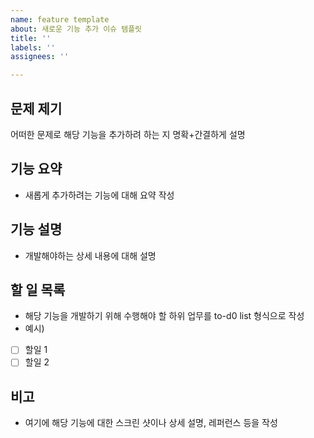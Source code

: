 ```yaml
---
name: feature template
about: 새로운 기능 추가 이슈 템플릿
title: ''
labels: ''
assignees: ''

---
```


## 문제 제기
어떠한 문제로 해당 기능을 추가하려 하는 지 명확+간결하게 설명

## 기능 요약
- 새롭게 추가하려는 기능에 대해 요약 작성

## 기능 설명
- 개발해야하는 상세 내용에 대해 설명

## 할 일 목록
- 해당 기능을 개발하기 위해 수행해야 할 하위 업무를 to-d0 list 형식으로 작성
- 예시)
- [ ] 할일 1
- [ ] 할일 2

## 비고
- 여기에 해당 기능에 대한 스크린 샷이나 상세 설명, 레퍼런스 등을 작성
